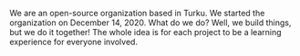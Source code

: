 We are an open-source organization based in Turku.
We started the organization on December 14, 2020.
What do we do? Well, we build things, but we do it together!
The whole idea is for each project to be a learning experience for everyone involved.
